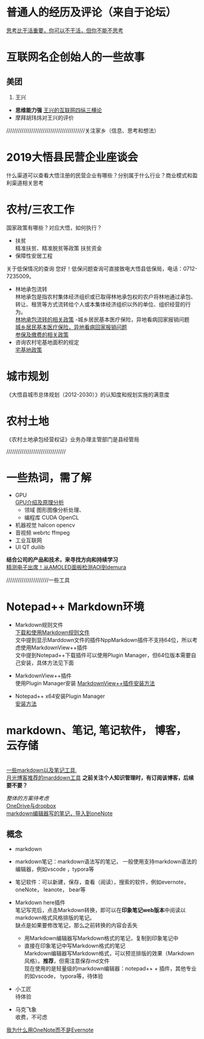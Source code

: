 # 普通人的经历及评论（来自于论坛）
[思考比干活重要，你可以不干活，但你不能不思考](http://www.guanggoo.com/t/46586#reply19)

# 互联网名企创始人的一些故事
## 美团
1. 王兴
- **思维能力强**
[王兴的互联网四纵三横论](http://tech.qq.com/a/20110502/000061.htm)
- 摩拜胡玮炜对王兴的评价

/////////////////////////////////////////关注家乡（信息、思考和想法）

# 2019大悟县民营企业座谈会
什么渠道可以查看大悟注册的民营企业有哪些？分别属于什么行业？商业模式和盈利渠道相关思考

# 农村/三农工作
国家政策有哪些？对应大悟，如何执行？
- 扶贫
<br>精准扶贫、精准脱贫等政策   扶贫资金
- 保障性安居工程

关于低保情况的查询
您好！低保问题查询可直接致电大悟县低保局，电话：0712-7235009。


- 林地承包流转
<br>林地承包是指农村集体经济组织或已取得林地承包权的农户将林地通过承包、转让、租赁等方式流转给个人或本集体经济组织以外的单位、组织经营的行为。
<br>[林地承包流转的相关政策](http://www.hbdawu.gov.cn/dwWeb/index/zxtsLook.shtml?id=b4d17d0abd6b430eba630cb8dfaebef3)
-城乡居民基本医疗保险，异地看病回家报销问题
<br>[城乡居民基本医疗保险，异地看病回家报销问题](http://www.hbdawu.gov.cn/dwWeb/index/zxtsLook.shtml?id=67e58f38a1ef44a6831956cb38f32f5a)
<br>[参保及缴费的相关政策](http://www.hbdawu.gov.cn/dwWeb/index/zxtsLook.shtml?id=7400c2b26b9541c68bff9b4ff6d1e04e)
- 咨询农村宅基地面积的规定
<br>[宅基地政策](http://www.hbdawu.gov.cn/dwWeb/index/zxtsLook.shtml?id=eeb1874875934db9a11cf17585386b6a)

# 城市规划
《大悟县城市总体规划（2012-2030）》的认知度和规划实施的满意度

# 农村土地
《农村土地承包经营权证》业务办理主管部门是县经管局

///////////////////////////////
# 一些热词，需了解
- GPU
<br>[GPU介绍及原理分析](https://blog.csdn.net/u013165704/article/details/80569424)
  - 领域 图形图像分析处理、
  - 编程库 CUDA  OpenCL
- 机器视觉
halcon
opencv
- 音视频 
webrtc 
ffmpeg
- 工业互联网
- UI
QT
duilib

**结合公司的产品和技术，来寻找方向和持续学习**
<br>[精测电子出席！从AMOLED面板检测AOI到demura](https://new.qq.com/omn/20190227/20190227A1BBYG.html)

//////////////////////一些工具

# Notepad++ Markdown环境
- Markdown规则文件
<br>[下载和使用Markdown规则文件](https://www.cnblogs.com/tocy/p/npp-support-markdonw-extension.html)
<br>文中提到显示Marddown文件的插件NppMarkdown插件不支持64位，所以考虑使用MarkdownView++插件
<br>文中提到Notepad++下载插件可以使用Plugin Manager，但64位版本需要自己安装，具体方法见下面
+ MarkdownView++插件
<br>使用Plugin Manager安装 [MarkdownView++插件安装方法](https://blog.csdn.net/weixin_42192321/article/details/81076017)
* Notepad++ x64安装Plugin Manager
<br>[安装方法](https://www.cnblogs.com/holab/p/8593359.html)

# markdown、笔记, 笔记软件， 博客， 云存储

<br>[一些markdown以及笔记工具](https://www.v2ex.com/t/421857?p=1),
<br>[月光博客推荐的marddown工具](https://www.williamlong.info/archives/4319.html)    **之前关注个人知识管理时，有订阅该博客，后续要不要？**

*整体的方案待考虑*
<br>[OneDrive与dropbox](https://www.williamlong.info/archives/4316.html)
<br>[markdown编辑器写的笔记，导入到oneNote](https://www.zhihu.com/question/21611821/answer/140126099)

## 概念
- markdown
- markdown笔记：markdown语法写的笔记， 一般使用支持markdown语法的编辑器，例如vscode ，typora等
- 笔记软件：可以新建，保存，查看（阅读），搜索的软件，例如evernote，oneNote， leanote， bear等

- Markdown here插件
	<br>笔记写完后，点击Markdown转换，即可以在**印象笔记web版本**中阅读以markdown格式风格排版的笔记。<br>缺点是如果要修改笔记，那么之前转换的内容会丢失
	- 用Markdown编辑器写Markdown格式的笔记，复制到印象笔记中
	- 直接在印象笔记中写Markdown格式的笔记
	<br>Markdown编辑器写Markdown格式，可以预览排版的效果（Markdown风格）。**推荐**，但需注意保存md文件
	<br>现在使用的是轻量级的markdown编辑器：notepad++ + 插件，其他专业的如vscode， typora等，待体验
- 小工匠  <br>待体验
- 马克飞象 <br>收费，不可虑

[我为什么用OneNote而不是Evernote](https://baijiahao.baidu.com/s?id=1586294101726824087&wfr=spider&for=pc )
